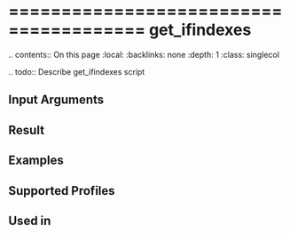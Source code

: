 

=======================================
get_ifindexes
=======================================

.. contents:: On this page
    :local:
    :backlinks: none
    :depth: 1
    :class: singlecol

.. todo::
    Describe get_ifindexes script

Input Arguments
---------------

Result
------

Examples
--------

Supported Profiles
------------------

Used in
-------
